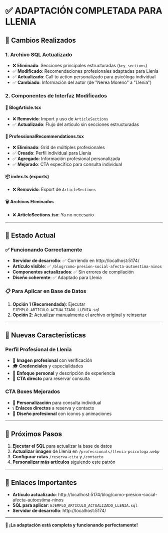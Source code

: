 # ✅ ADAPTACIÓN COMPLETADA PARA LLENIA

## 🎯 **Cambios Realizados**

### 1. **Archivo SQL Actualizado**
- ❌ **Eliminado**: Secciones principales estructuradas (`key_sections`)
- ✅ **Modificado**: Recomendaciones profesionales adaptadas para Llenia
- ✅ **Actualizado**: Call to action personalizado para psicóloga individual
- ✅ **Cambiado**: Información del autor (de "Nerea Moreno" a "Llenia")

### 2. **Componentes de Interfaz Modificados**

#### 📝 **BlogArticle.tsx**
- ❌ **Removido**: Import y uso de `ArticleSections`
- ✅ **Actualizado**: Flujo del artículo sin secciones estructuradas

#### 🏥 **ProfessionalRecommendations.tsx**
- ❌ **Eliminado**: Grid de múltiples profesionales
- ✅ **Creado**: Perfil individual para Llenia
- ✅ **Agregado**: Información profesional personalizada
- ✅ **Mejorado**: CTA específico para consulta individual

#### 📦 **index.ts (exports)**
- ❌ **Removido**: Export de `ArticleSections`

#### 🗑️ **Archivos Eliminados**
- ❌ **ArticleSections.tsx**: Ya no necesario

---

## 🚀 **Estado Actual**

### ✅ **Funcionando Correctamente**
- **Servidor de desarrollo**: ✅ Corriendo en http://localhost:5174/
- **Artículo visible**: ✅ `/blog/como-presion-social-afecta-autoestima-ninos`
- **Componentes actualizados**: ✅ Sin errores de compilación
- **Diseño coherente**: ✅ Adaptado para Llenia

### 📋 **Para Aplicar en Base de Datos**
1. **Opción 1 (Recomendada)**: Ejecutar `EJEMPLO_ARTICULO_ACTUALIZADO_LLENIA.sql`
2. **Opción 2**: Actualizar manualmente el archivo original y reinsertar

---

## 🎨 **Nuevas Características**

### **Perfil Profesional de Llenia**
- 👤 **Imagen profesional** con verificación
- 🎓 **Credenciales** y especialidades
- 💖 **Enfoque personal** y descripción de experiencia
- 📅 **CTA directo** para reservar consulta

### **CTA Boxes Mejorados**
- 🎯 **Personalización** para consulta individual
- 📞 **Enlaces directos** a reserva y contacto
- 💫 **Diseño profesional** con iconos y animaciones

---

## 📱 **Próximos Pasos**

1. **Ejecutar el SQL** para actualizar la base de datos
2. **Actualizar imagen** de Llenia en `/professionals/llenia-psicologa.webp`
3. **Configurar rutas** `/reserva-cita` y `/contacto` 
4. **Personalizar más artículos** siguiendo este patrón

---

## 🔗 **Enlaces Importantes**

- **Artículo actualizado**: http://localhost:5174/blog/como-presion-social-afecta-autoestima-ninos
- **SQL para aplicar**: `EJEMPLO_ARTICULO_ACTUALIZADO_LLENIA.sql`
- **Servidor de desarrollo**: http://localhost:5174/

---

**🎉 ¡La adaptación está completa y funcionando perfectamente!**
